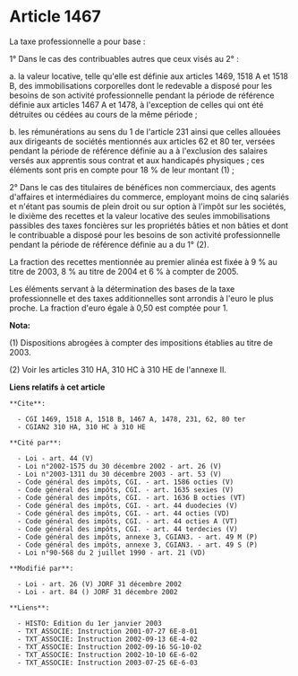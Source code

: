 # Article 1467

La taxe professionnelle a pour base :

1° Dans le cas des contribuables autres que ceux visés au 2° :

a. la valeur locative, telle qu'elle est définie aux articles 1469, 1518 A et 1518 B, des immobilisations corporelles dont le
redevable a disposé pour les besoins de son activité professionnelle pendant la période de référence définie aux articles
1467 A et 1478, à l'exception de celles qui ont été détruites ou cédées au cours de la même période ;

b. les rémunérations au sens du 1 de l'article 231 ainsi que celles allouées aux dirigeants de sociétés mentionnés aux
articles 62 et 80 ter, versées pendant la période de référence définie au a à l'exclusion des salaires versés aux apprentis
sous contrat et aux handicapés physiques ; ces éléments sont pris en compte pour 18 % de leur montant (1) ;

2° Dans le cas des titulaires de bénéfices non commerciaux, des agents d'affaires et intermédiaires du commerce, employant
moins de cinq salariés et n'étant pas soumis de plein droit ou sur option à l'impôt sur les sociétés, le dixième des recettes
et la valeur locative des seules immobilisations passibles des taxes foncières sur les propriétés bâties et non bâties et
dont le contribuable a disposé pour les besoins de son activité professionnelle pendant la période de référence définie au a
du 1° (2).

La fraction des recettes mentionnée au premier alinéa est fixée à 9 % au titre de 2003, 8 % au titre de 2004 et 6 % à compter
de 2005.

Les éléments servant à la détermination des bases de la taxe professionnelle et des taxes additionnelles sont arrondis à
l'euro le plus proche. La fraction d'euro égale à 0,50 est comptée pour 1.

**Nota:**

(1) Dispositions abrogées à compter des impositions établies au titre de 2003.

(2) Voir les articles 310 HA, 310 HC à 310 HE de l'annexe II.

**Liens relatifs à cet article**

	**Cite**:

	  - CGI 1469, 1518 A, 1518 B, 1467 A, 1478, 231, 62, 80 ter
	  - CGIAN2 310 HA, 310 HC à 310 HE

	**Cité par**:

	  - Loi - art. 44 (V)
	  - Loi n°2002-1575 du 30 décembre 2002 - art. 26 (V)
	  - Loi n°2003-1311 du 30 décembre 2003 - art. 53 (V)
	  - Code général des impôts, CGI. - art. 1586 octies (V)
	  - Code général des impôts, CGI. - art. 1635 sexies (V)
	  - Code général des impôts, CGI. - art. 1636 B octies (VT)
	  - Code général des impôts, CGI. - art. 44 duodecies (V)
	  - Code général des impôts, CGI. - art. 44 octies (VD)
	  - Code général des impôts, CGI. - art. 44 octies A (VT)
	  - Code général des impôts, CGI. - art. 44 terdecies (V)
	  - Code général des impôts, annexe 3, CGIAN3. - art. 49 M (P)
	  - Code général des impôts, annexe 3, CGIAN3. - art. 49 S (P)
	  - Loi n°90-568 du 2 juillet 1990 - art. 21 (VD)

	**Modifié par**:

	  - Loi - art. 26 (V) JORF 31 décembre 2002
	  - Loi - art. 84 () JORF 31 décembre 2002

	**Liens**:

	  - HISTO: Edition du 1er janvier 2003
	  - TXT_ASSOCIE: Instruction 2001-07-27 6E-8-01
	  - TXT_ASSOCIE: Instruction 2002-09-13 6E-4-02
	  - TXT_ASSOCIE: Instruction 2002-09-16 5G-10-02
	  - TXT_ASSOCIE: Instruction 2002-10-10 6E-6-02
	  - TXT_ASSOCIE: Instruction 2003-07-25 6E-6-03
